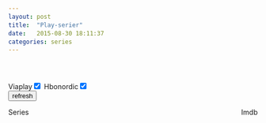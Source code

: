 ```yaml
---
layout: post
title:  "Play-serier"
date:   2015-08-30 18:11:37
categories: series
---
```

<header>
<style>
@media (max-width: 600px) {
  .facet_sidebar {
    display: none;
  }
}
</style>
</header>
<script>

var retries = 5;

var series_array = {};
var refreshes_going = 0;
var refresh_via = function(){};
var refresh_hbo = function(){};

(function() {
	var sheet = window.document.styleSheets[0];
	sheet.insertRule(".item {width:16.6%;}", sheet.cssRules.length);
	sheet.insertRule("@media screen and (max-width: 2200px){.item {width:20%;}}", sheet.cssRules.length);
	sheet.insertRule("@media screen and (max-width: 1750px){.item {width:25%;}}", sheet.cssRules.length);
	sheet.insertRule("@media screen and (max-width: 1200px){.item {width:33.3%;}}", sheet.cssRules.length);
	sheet.insertRule("@media screen and (max-width: 750px){.item {width:50%;}}", sheet.cssRules.length);
	sheet.insertRule("@media screen and (max-width: 550px){.item {width:100%;}}", sheet.cssRules.length);
	sheet.insertRule(".hbo-main-container .clearfix {width:100%;margin:0;}", sheet.cssRules.length);
	sheet.insertRule(".post-header {width:1026px;margin:0 auto;}", sheet.cssRules.length);
	sheet.insertRule("@media screen and (max-width: 1200px){.hbo-main-container .clearfix {width:100%;margin:0;} .post-header {width:auto;margin:0;}}", sheet.cssRules.length);
	sheet.insertRule("img {transition: opacity 0.5s ease-in-out;}", sheet.cssRules.length);
	sheet.insertRule(".notLoaded {opacity: 0;}", sheet.cssRules.length);
	sheet.insertRule("li.item:hover {transform: scale(1.1);z-index: 10; position: relative;}", sheet.cssRules.length);
	sheet.insertRule(".seen{right: 24px; top: 15px; color: red; cursor: pointer; position: absolute; color: red;cursor:pointer; font-size:1.3em}", sheet.cssRules.length);

	document.getElementsByClassName("main-container")[0].className += " hbo-main-container";

	if (!("ontouchstart" in document.documentElement)) {
		document.documentElement.className += " no-touch";
	}

    checkReady = function(callback) {
        if (window.jQuery) {
            callback(jQuery);
        }
        else {
            window.setTimeout(function() { checkReady(callback); }, 100);
        }
    };

    checkReady(function(jQuery) {
		var seen = localStorage.seen;
		if(seen==null)seen="";
		var rating = localStorage.rating;

		if(rating == null || rating == ""){
		   refresh();
		} else {
			series_array = JSON.parse(rating);
			create_table();
			sorter();
		}
		
		function start_spinner(){
			if($("#spinner").length==0){
				jQuery("body").append('<div id="spinner" style="position:fixed;padding:0;margin:0;top:0;left:0;width: 100%;height: 100%;background:rgba(255,255,255,0.5);"><img src="/assets/img/ajax-loader.gif" style="position:absolute;left:0;top:0;right:0;bottom:0;margin:auto;"></div>');
			}
			refreshes_going++;
		}
		
		function stop_spinner(){
			refreshes_going--;
			if(refreshes_going==0){
				create_table();
			}
			jQuery("#spinner").hide();
			table_loaded();
			listen_images();
		}

		function refresh(){
			series_array = {};
			$('input:checked').each(function(){
				var funcs = $(this).val();
				var func = window[funcs];
				func();
			});
		}
		
		refresh_via = function(){
			var pageNumber = 1;
			start_spinner();
			function via_page(pageNumber){
				jQuery.getJSON('https://content.viaplay.se/pcdash-se/serier/samtliga?block=1&partial=1&pageNumber='+pageNumber+'&sort=highest_ratings',function(data){
					if(data && data._embedded && data._embedded["viaplay:products"] && data._embedded["viaplay:products"].length > 0){
						for(var i in data._embedded["viaplay:products"]){
							var product = data._embedded["viaplay:products"][i];
							var content = product.content;
							var title = content.series.title;
							var rating = (content.imdb && content.imdb.rating)?content.imdb.rating:null;
							var link = "http://viaplay.se/serier/"+product.publicPath;
							var thumb = (content.images && content.images.boxart)?content.images.boxart.url:content.images.landscape.url;
							var poster = content.images.landscape.url;
							
							series_array[title] = {"rating":rating,"link":link,"thumb":thumb,"poster":poster,"poster_large":poster};
						}
					
						via_page(pageNumber+1);
					} else {
						stop_spinner();
					}
				});
			}
			via_page(1);
		}
		
		refresh_hbo = function(){
			start_spinner();
			jQuery.get('https://api-hbon.hbo.clearleap.com/cloffice/client/web/browse/f5dde064-495d-41dc-8cd7-cbb76baaf8d0',function(data){

				$(data).find("item").each(function () {
					var el = $(this);
					var title = el.find("title").text();
					var guid = el.find("guid").text();
					var link = 'https://se.hbonordic.com/series/'+title.replace(" ","-").toLowerCase()+'/'+guid
					var thumb = "";
					var poster = "";
					var poster_large = "";
					el.children("media\\:thumbnail").each(function(){
						if($(this).attr("profile") == "NORDIC-THUMB"){
							thumb = $(this).attr("url").replace("https","http");
						} else if($(this).attr("profile") == "NORDIC-POSTER"){
							poster = $(this).attr("url").replace("https","http");
						} else if($(this).attr("profile") == "NORDIC-POSTER-LARGE"){
							poster_large = $(this).attr("url").replace("https","http");
						}
					});
					
					series_array[title] = {"rating":null,"link":link,"thumb":thumb,"poster":poster,"poster_large":poster_large};
				});
				
				refreshes_going--;
				if(refreshes_going==0){
					create_table();
				}
			});
		}
		
		refresh_cmore = function(){
			refreshes_going++;
			var cmore = "http://www.cmore.se";
			jQuery.get(cmore+'/serier',function(data){
console.log(data);
				$(data).find("#main-wrapper .results-section .item").each(function () {
					var el;// = $(this);
					var title;// = el.find("title.a").text();
					var link;// = cmore+el.find(".item-link").attr("href");
					var thumb;// = cmore+el.find(".image").attr("src");
					var poster;// = thumb;
					var poster_large;// = thumb;

					series_array[title] = {"rating":null,"link":link,"thumb":thumb,"poster":poster,"poster_large":poster_large};
				});
				
				refreshes_going--;
				if(refreshes_going==0){
					create_table();
				}
			});
		}

		function create_table(){
			for(var title in series_array){
				if(seen.search(title+";") == -1){
					var imdb = series_array[title]["rating"];
					var link = series_array[title]["link"];
					var thumb = series_array[title]["thumb"];//224
					var poster = series_array[title]["poster"];//960
					var poster_large = series_array[title]["poster_large"];//1120
					jQuery("#hbotable").append('<li class="item"'+((imdb!=null)?' data-rating="'+imdb+'"':'')+' style="float:left;"><a href="'+link+'"><div style="position:relative"><div style="position:relative; width:100%; height:0; padding-top:56%;"><img src="data:image/gif;base64,R0lGODlhAQABAIAAAAAAAP///yH5BAEAAAAALAAAAAABAAEAAAIBRAA7" data-src="'+thumb+'" data-sizes="(min-width: 2200px) 16.6vw, (min-width: 1750px) 20vw, (min-width: 1200px) 25vw, (min-width: 750px) 33.3vw, (min-width: 550px) 50vw, 100vw" data-srcset="'+thumb+' 224w, '+poster+' 960w, '+poster_large+' 1120w" class="image notLoaded" style="position:absolute; top:0; left:0; width:100%;" width="100%"><span class="seen">x</span></img></div><div><a href="'+link+'" class="hbotitle" style="color: #292D32;text-decoration: none;margin-left:10%;width:70%;height:78px;display:block;float:left;">'+title+'</a><span class="imdbrating" style="float:right;margin-right:10%;max-width:10%;color: #292D32;">'+((imdb!=null)?imdb:'')+'</span></div></div></a></li>');	
				} else {
					series_array[title].delete;
				}
			}
		}

		function table_loaded(){
			var $item = jQuery('.item:not([data-rating]):not(.running)');
			var i = 0;

			$item.each(function(){
				jQuery("#spinner").show();
				var $this = jQuery(this);
				var $title = $this.find('.hbotitle');
				var name = $title.html().trim().replace("&amp;", "&");

				var data = {
					't':name,
					'plot':'short',
					'type':'series',
					'r':'json'
				}
				$title.parent().parent().find('.imdbrating').html('<img src="/assets/img/ajax-loader.gif">');
				$this.addClass('running');
				jQuery.ajax({
					'url':'http://www.omdbapi.com/',
					'data':data,
					'success':function(response){
						$parent = $title.parents(".item");
						var rating = 0;
						if(response.Response == "True" && jQuery.isNumeric(response.imdbRating)){
							rating = response.imdbRating;
						}

						$parent.attr('data-rating',rating).find('.imdbrating').html(rating);
						series_array[name].rating = rating;
						$this.removeClass('running');

						i++;
						if(i == $item.length){
							sorter();
							store();
							jQuery("#spinner").hide();
						}
					},
					'timeout':10000,
					'error':function(){
						retries--;
						if(retries >= 0){
							store();
							$this.removeClass('running');
							table_loaded();
						} else {
							location.reload();
						}
					},
					'dataType':'json'
					});
			});
		}
		
		function listen_images(){
			jQuery(window).scroll(load_images);
			jQuery(window).resize(load_images);
		}
		
		function load_images(){
			if($(".image.notLoaded").length>0){
				var wtop = $(window).scrollTop();
				var wbottom = wtop + $(window).height();
				
				function load_image(){
					jQuery(".image.notLoaded").each(function(){
						var $this = jQuery(this);
						var top = $this.offset().top;
						var bottom = top+$this.height();

						if(bottom > wtop && top < wbottom){
							$this.attr("src",$this.data("src")).removeAttr("data-src").attr("sizes",$this.data("sizes")).removeAttr("data-sizes").attr("srcset",$this.data("srcset")).removeAttr("data-srcset").css('position','static').load(function(){
								$this.removeClass("notLoaded").parent().css({'padding-top':'0px','height':'auto'});
							});
						}
					});
				}
				
				load_image();
			}
		}

		function sorter(){
			jQuery("#sortimdb").click(sort_imdb);
			jQuery("#sortname").click(sort_name);

			jQuery(".seen").click(function(e){
				if(seen == undefined)seen=null;
				seen += jQuery(this).parents('.item').find('.hbotitle').html() + ";";
				if(localStorage.seen!=null)localStorage.removeItem("seen");
				localStorage.seen=seen;
				jQuery(this).parents(".item").remove();
				load_images();
				e.preventDefault();
			});

			jQuery(".no-touch .item").find(".seen").css("visibility","hidden");
			jQuery(".no-touch .item").hover(function(){$(this).find(".seen").css("visibility","visible");},function(){$(this).find(".seen").css("visibility","hidden");});

			sort_imdb();
		};

		function store(){
			if(localStorage.rating!=null)localStorage.removeItem("rating");
			localStorage.rating=JSON.stringify(series_array);
		}

		function sort_imdb(){
			jQuery(".item").sort(function(a,b){
				return b.dataset.rating - a.dataset.rating; 
			}).appendTo("#hbotable");
			load_images();
		}

		function sort_name(){
			jQuery(".item").sort(function(a,b){
				var A = a.getElementsByClassName("hbotitle")[0].innerHTML.toLowerCase();
				var B = b.getElementsByClassName("hbotitle")[0].innerHTML.toLowerCase();
				if (A < B){
					return -1;
				}else if (A > B){
					return  1;
				}else{
					return 0;
				}
			}).appendTo("#hbotable");
			load_images();
		}
		
		jQuery("#refresh").click(function(){
			jQuery(".item").remove();
			refresh();
			store();
			return false;
		});
    });
})();
</script>
<p>
<span>Viaplay</span><input type="checkbox" value="refresh_via" name="viaplay" checked="checked">
<span>Hbonordic</span><input type="checkbox" value="refresh_hbo" name="hbo" checked="checked">
<br>
<button id="refresh">refresh</button>
</p>
<ul id="hbotable" style="width:100%;padding:0;margin-bottom:100px;list-style:none">
    <li style="float:left;width:100%">
	<div id="sortname" style="cursor:pointer;float:left;">Series</div>
        <div id="sortimdb" style="cursor:pointer;float:right">Imdb</div>
    <li>
</ul>
